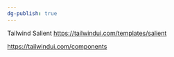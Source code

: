 ```yaml
---
dg-publish: true
---
```

Tailwind Salient
https://tailwindui.com/templates/salient

https://tailwindui.com/components